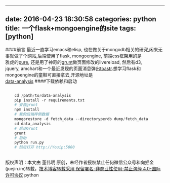 
---
date: 2016-04-23 18:30:58
categories: python
title: 一个flask+mongoengine的site
tags: [python]
---
####前言
最近一直学习emacs和elisp, 也在做关于mongodb相关的研究,闲来无事就做了个网站,后端使用了flask, mongoengine,
前端css框架用的是  
雅虎的[pure](https://github.com/yui/pure),
还是用了神奇的[grunt](https://github.com/gruntjs/grunt)做页面修改的livereload, 然后有d3,  
jquery,
amchart和一个最近发现的页面消息弹出[toastr](https://github.com/CodeSeven/toastr).想学习flask和mongoengine的童鞋可直接拿去,开源地址是  
[data-analysis](https://github.com/dongweiming/data-analysis)
####下载依赖和启动

``` python    
    
    cd /path/to/data-analysis  
    pip install -r requirements.txt  
    # 安装grunt  
    npm install  
    # 我的后端样例数据  
    mongorestore -d fetch_data --directoryperdb dump/fetch_data  
    cd data_analysis  
    # 启动Grunt  
    grunt  
    # 启动  
    python run.py  
    # 然后打开 http://Youip:5000  
      
```

版权声明：本文由 董伟明 原创，未经作者授权禁止任何微信公众号和向掘金(juejin.im)转载，[技术博客转载采用 保留署名-非商业性使用-禁止演绎 4.0-国际许可协议](https://creativecommons.org/licenses/by-nc-nd/4.0/deed.zh)
python
